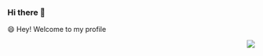 ### Hi there 👋

<!--
**ChrisJaunes/ChrisJaunes** is a ✨ _special_ ✨ repository because its `README.md` (this file) appears on your GitHub profile.

Here are some ideas to get you started:

- 🔭 I’m currently working on ...
- 🌱 I’m currently learning ...
- 👯 I’m looking to collaborate on ...
- 🤔 I’m looking for help with ...
- 💬 Ask me about ...
- 📫 How to reach me: ...
- 😄 Pronouns: ...
- ⚡ Fun fact: ...
-->

😄 Hey! Welcome to my profile

<img align="right" src="https://github-readme-stats.vercel.app/api?username=ChrisJaunes&count_private=true&theme=flag-india&show_icons=true&hide=prs,issues">
